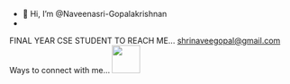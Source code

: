 - 👋 Hi, I’m @Naveenasri-Gopalakrishnan
- 
FINAL YEAR CSE STUDENT
TO REACH ME...
shrinaveegopal@gmail.com
Ways to connect with me...
  <img src="https://github.com/user-attachments/assets/ca0e714c-6d64-46c3-9cd8-446a2c739834" height="50" width="50">

